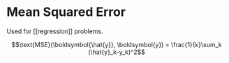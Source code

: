 # Mean Squared Error

Used for [[regression]] problems.

$$\text{MSE}(\boldsymbol{\hat{y}}, \boldsymbol{y}) = \frac{1}{k}\sum_k (\hat{y}_k-y_k)^2$$
